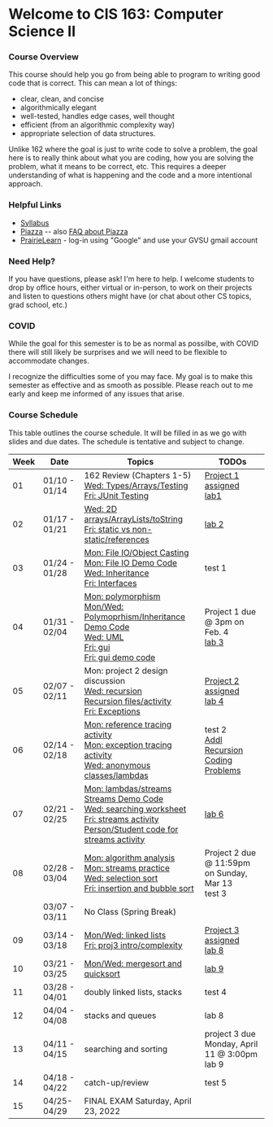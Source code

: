 # Welcome to CIS 163:  Computer Science II

### Course Overview
This course should help you go from being able to program to writing good code that is correct.
This can mean a lot of things:
* clear, clean, and concise
* algorithmically elegant
* well-tested, handles edge cases, well thought
* efficient (from an algorithmic complexity way)
* appropriate selection of data structures.

Unlike 162 where the goal is just to write code to solve a problem, the goal here is to really think about
what you are coding, how you are solving the problem, what it means to be correct, etc.
This requires a deeper understanding
of what is happening and the code and a more intentional approach.

### Helpful Links

* [Syllabus](syllabus.md)
* [Piazza](https://www.piazza.com/gvsu/winter2022/cis16306/home) -- also [FAQ about Piazza](piazza-faq.md)
* [PrairieLearn](https://www.prairielearn.org/pl/course_instance/129006) - log-in
  using "Google" and use your GVSU gmail account

### Need Help?
If you have questions, please ask!  I'm here to help.  I welcome students
to drop by office hours, either virtual or in-person,
to work on their projects and listen to questions others might have (or chat
about other CS topics, grad school, etc.)

### COVID
While the goal for this semester is to be as normal as possilbe,
with COVID there will still likely be
surprises and we will need to be flexible to accommodate changes.

I recognize the difficulties some of you may face.
My goal is to make this semester as effective and as smooth
as possible.  Please reach out to me early and keep me informed
of any issues that arise.

### Course Schedule
This table outlines the course schedule.  It will be filled in
as we go with slides and due dates.  The schedule is tentative and subject to change.

| Week | Date          | Topics | TODOs |
| ---- | ------------- | ------ | --------- |
|  01  | 01/10 - 01/14 |  162 Review (Chapters 1-5) <br> [Wed: Types/Arrays/Testing](lec-notes/lec02-recap.pdf) <br> [Fri: JUnit Testing](lec-notes/lec03-recap.pdf) | [Project 1 assigned](https://www.prairielearn.org/pl/course_instance/129006) <br> [lab1](misc-files/lab1/lab1.md) |
|  02  | 01/17 - 01/21 | [Wed: 2D arrays/ArrayLists/toString](lec-notes/lec04-recap.pdf) <br> [Fri: static vs non-static/references](lec-notes/lec05-recap.pdf) | [lab 2](https://www.prairielearn.org/pl/course_instance/129006/assessment/2316732) | 
|  03  | 01/24 - 01/28 |  [Mon: File IO/Object Casting](lec-notes/lec06-fileio-equals.pdf) <br> [Mon: File IO Demo Code](misc-files/lec-demos/FileIODemo.java) <br> [Wed: Inheritance](lec-notes/lec07-inheritance.pdf) <br> [Fri: Interfaces](lec-notes/lec08-interfaces.pdf) | test 1 |
|  04  | 01/31 - 02/04 |  [Mon: polymorphism](lec-notes/lec09-polymorphism.pdf) <br> [Mon/Wed: Polymoprhism/Inheritance Demo Code](misc-files/lec-demos/inheritance) <br> [Wed: UML](lec-notes/lec10-uml.pdf) <br> [Fri: gui](lec-notes/lec11-gui.pdf) <br> [Fri: gui demo code](misc-files/lec-demos/gui) | Project 1 due @ 3pm on Feb. 4 <br> [lab 3](https://www.prairielearn.org/pl/course_instance/129006/assessment/2317081) |
|  05  | 02/07 - 02/11 |  Mon: project 2 design discussion <br> [Wed: recursion](lec-notes/lec13-recursion.pdf) <br> [Recursion files/activity](misc-files/lec-demos/recursion) <br> [Fri: Exceptions](lec-notes/lec14-exceptions.pdf) | [Project 2 assigned](https://www.prairielearn.org/pl/course_instance/129006/assessment/2317204) <br> [lab 4](https://www.prairielearn.org/pl/course_instance/129006/assessment/2317266) |
|  06  | 02/14 - 02/18 |  [Mon: reference tracing activity](misc-files/lec-demos/references/trace-activity.md) <br> [Mon: exception tracing activity](misc-files/lec-demos/exceptions/trace-activity.md) <br> [Wed: anonymous classes/lambdas](lec-notes/lec16-anonymous-lambda.pdf) | test 2 <br> [Addl Recursion Coding Problems](https://www.prairielearn.org/pl/course_instance/129006/assessment/2317453) |  
|  07  | 02/21 - 02/25 | [Mon: lambdas/streams](lec-notes/lec18-collections-streams-lambdas.pdf) <br> [Streams Demo Code](misc-files/lec-demos/streams/Car.java) <br> [Wed: searching worksheet](misc-files/lec-demos/searching/searching-activity.md) <br> [Fri: streams activity](misc-files/lec-demos/streams/stream-activity.md) <br> [Person/Student code for streams activity](misc-files/lec-demos/streams) | [lab 6](https://www.prairielearn.org/pl/course_instance/129006/assessment/2317634) |
|  08  | 02/28 - 03/04 |  [Mon: algorithm analysis](lec-notes/lec21-algorithm-analysis.pdf) <br> [Mon: streams practice](https://www.prairielearn.org/pl/course_instance/129006/assessment/2317719) <br> [Wed: selection sort ](lec-notes/lec22-sorting-selection.pdf) <br> [Fri: insertion and bubble sort](lec-notes/lec23-sorting-insertion-bubble.pdf) | Project 2 due @ 11:59pm on Sunday, Mar 13 <br> test 3 | 
|      | 03/07 - 03/11 | No Class (Spring Break)  |  |
|  09  | 03/14 - 03/18 | [Mon/Wed: linked lists](lec-notes/lec24-linked-list.pdf) <br> [Fri: proj3 intro/complexity](lec-notes/lec25-code-complexity.pdf) | [Project 3 assigned](https://www.prairielearn.org/pl/course_instance/129006/assessment/2317973) <br> [lab 8](https://www.prairielearn.org/pl/course_instance/129006/assessment/2317916) |  
|  10  | 03/21 - 03/25 |  [Mon/Wed: mergesort and quicksort](lec-notes/lec26-sorting.pdf) | [lab 9](https://www.prairielearn.org/pl/course_instance/129006/assessment/2318088) | 
|  11  | 03/28 - 04/01 |  doubly linked lists, stacks | test 4 |
|  12  | 04/04 - 04/08 |  stacks and queues | lab 8 |
|  13  | 04/11 - 04/15 |  searching and sorting | project 3 due Monday, April 11 @ 3:00pm <br> lab 9 |
|  14  | 04/18 - 04/22 |  catch-up/review | test 5 | 
|  15  | 04/25-04/29 | FINAL EXAM Saturday, April 23, 2022 |  |
